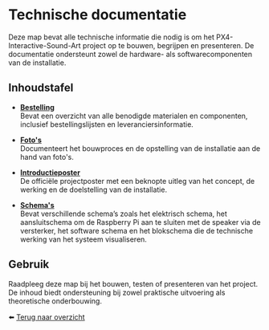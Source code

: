 # Technische documentatie

Deze map bevat alle technische informatie die nodig is om het PX4-Interactive-Sound-Art project op te bouwen, begrijpen en presenteren. De documentatie ondersteunt zowel de hardware- als softwarecomponenten van de installatie.

## Inhoudstafel

- **[Bestelling](./Bestelling/)**  
  Bevat een overzicht van alle benodigde materialen en componenten, inclusief bestellingslijsten en leveranciersinformatie.

- **[Foto's](./Foto's/)**  
  Documenteert het bouwproces en de opstelling van de installatie aan de hand van foto's.

- **[Introductieposter](./Introductieposter/)**  
  De officiële projectposter met een beknopte uitleg van het concept, de werking en de doelstelling van de installatie.

- **[Schema's](./Schema's/)**  
  Bevat verschillende schema’s zoals het elektrisch schema, het aansluitschema om de Raspberry Pi aan te sluiten met de speaker via de versterker, het software schema en het blokschema die de technische werking van het systeem visualiseren.

## Gebruik

Raadpleeg deze map bij het bouwen, testen of presenteren van het project. De inhoud biedt ondersteuning bij zowel praktische uitvoering als theoretische onderbouwing.

⬅️ [Terug naar overzicht](../README.md)
